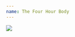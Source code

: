 ```yaml
---
name: The Four Hour Body
---
```


<a href="https://www.amazon.com/Hour-Body-Uncommon-Incredible-Superhuman/dp/030746363X/ref=as_li_ss_il?dchild=1&keywords=the+four+hour+body&qid=1596501754&sr=8-2&linkCode=li2&tag=kombatkitchen-20&linkId=0977012e55447bfaff748224370cb607&language=en_US" target="_blank"><img border="0" src="//ws-na.amazon-adsystem.com/widgets/q?_encoding=UTF8&ASIN=030746363X&Format=_SL160_&ID=AsinImage&MarketPlace=US&ServiceVersion=20070822&WS=1&tag=kombatkitchen-20&language=en_US" ></a><img src="https://ir-na.amazon-adsystem.com/e/ir?t=kombatkitchen-20&language=en_US&l=li2&o=1&a=030746363X" width="1" height="1" border="0" alt="" style="border:none !important; margin:0px !important;" />
